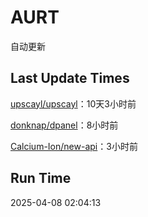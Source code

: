 # AURT

自动更新


## Last Update Times

[upscayl/upscayl](https://github.com/upscayl/upscayl)：10天3小时前

[donknap/dpanel](https://github.com/donknap/dpanel)：8小时前

[Calcium-Ion/new-api](https://github.com/Calcium-Ion/new-api)：3小时前


## Run Time
2025-04-08 02:04:13
